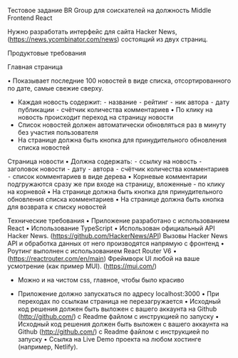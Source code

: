 Тестовое задание BR Group для соискателей на должность Middle Frontend React

Нужно разработать интерфейс для сайта Hacker News, (https://news.ycombinator.com/news) состоящий из двух страниц.

Продуктовые требования

Главная страница

• Показывает последние 100 новостей в виде списка, отсортированного по дате, самые свежие сверху.
* Каждая новость содержит:
 ⁃ название
 ⁃ рейтинг
 ⁃ ник автора
 ⁃ дату публикации
 ⁃ счётчик количества комментариев
• По клику на новость происходит переход на страницу новости
* Список новостей должен автоматически обновляться раз в минуту без участия пользователя
* На странице должна быть кнопка для принудительного обновления списка новостей

Страница новости
• Должна содержать:
 ⁃ ссылку на новость
 ⁃ заголовок новости
 ⁃ дату
 ⁃ автора
 ⁃ счётчик количества комментариев
 ⁃ список комментариев в виде дерева
• Корневые комментарии подгружаются сразу же при входе на страницу, вложенные - по клику на корневой
• На странице должна быть кнопка для принудительного обновления списка комментариев
• На странице должна быть кнопка для возврата к списку новостей

Технические требования
• Приложение разработано с использованием React
• Использование TypeScript
• Использован официальный API Hacker News. (https://github.com/HackerNews/API) Вызовы Hacker News API и обработка данных от него производятся напрямую с фронтенд
• Роутинг выполнен с использованием React Router V6
• (https://reactrouter.com/en/main) Фреймворк UI любой на ваше усмотрение (как пример MUI). (https://mui.com/)
+ Можно и на чистом css, главное, чтобы было красиво 
* Приложение должно запускаться по адресу localhost:3000
• При переходах по ссылкам страница не перезагружается
• Исходный код решения должен быть выложен с вашего аккаунта на Github (http://github.com/) с Readme файлом с инструкцией по запуску
• Исходный код решения должен быть выложен с вашего аккаунта на Github (http://github.com/) с Readme файлом с инструкцией по запуску
• Ссылка на Live Demo проекта на любом хостинге (например, Netlify).
